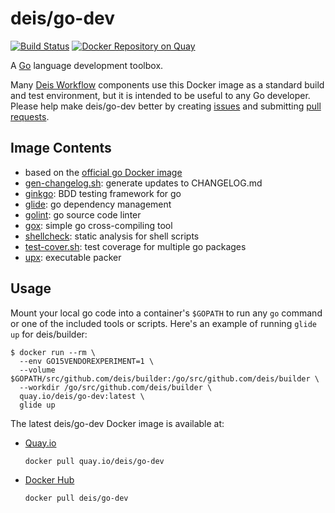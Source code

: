 # deis/go-dev

[![Build Status](https://travis-ci.org/deis/docker-go-dev.svg?branch=master)](https://travis-ci.org/deis/docker-go-dev) [![Docker Repository on Quay](https://quay.io/repository/deis/go-dev/status "Docker Repository on Quay")](https://quay.io/repository/deis/go-dev)

A [Go][] language development toolbox.

Many [Deis Workflow][] components use this Docker image as a standard build and test environment,
but it is intended to be useful to any Go developer. Please help make deis/go-dev better by
creating [issues][] and submitting [pull requests][].

## Image Contents

* based on the [official go Docker image][]
* [gen-changelog.sh][]: generate updates to CHANGELOG.md
* [ginkgo][]: BDD testing framework for go
* [glide][]: go dependency management
* [golint][]: go source code linter
* [gox][]: simple go cross-compiling tool
* [shellcheck][]: static analysis for shell scripts
* [test-cover.sh][]: test coverage for multiple go packages
* [upx][]: executable packer

## Usage

Mount your local go code into a container's `$GOPATH` to run any `go` command or one of the
included tools or scripts. Here's an example of running `glide up` for deis/builder:

```console
$ docker run --rm \
  --env GO15VENDOREXPERIMENT=1 \
  --volume $GOPATH/src/github.com/deis/builder:/go/src/github.com/deis/builder \
  --workdir /go/src/github.com/deis/builder \
  quay.io/deis/go-dev:latest \
  glide up
```

The latest deis/go-dev Docker image is available at:

* [Quay.io][]
  ```
  docker pull quay.io/deis/go-dev
  ```

* [Docker Hub][]
  ```
  docker pull deis/go-dev
  ```

[Deis Workflow]: https://deis.com/
[Docker Hub]: https://hub.docker.com
[gen-changelog.sh]: https://github.com/deis/docker-go-dev/tree/master/rootfs/usr/local/bin/gen-changelog.sh
[ginkgo]: https://github.com/onsi/ginkgo
[glide]: https://github.com/Masterminds/glide
[Go]: https://golang.org/
[golint]: https://github.com/golang/lint
[gox]: https://github.com/mitchellh/gox
[issues]: https://github.com/deis/docker-go-dev/issues
[official go Docker image]: https://hub.docker.com/_/golang/
[pull requests]: https://github.com/deis/docker-go-dev/pulls
[Quay.io]: https://quay.io
[shellcheck]: https://github.com/koalaman/shellcheck
[test-cover.sh]: https://github.com/deis/docker-go-dev/tree/master/rootfs/usr/local/bin/test-cover.sh
[upx]: http://upx.sourceforge.net/
